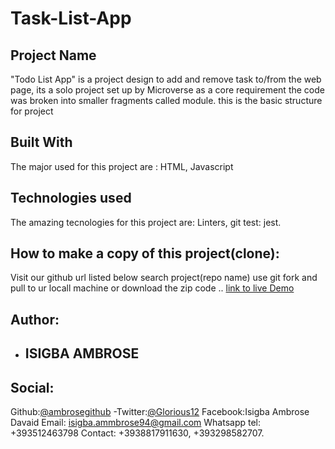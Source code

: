 # Task-List-App
## Project Name
"Todo List App"  is a project design to add and remove task to/from the web page, its a solo project set up by Microverse as a core requirement the code was broken into smaller fragments called module. 
this is the basic structure for project

## Built With
The major used for this project are : 
HTML,
Javascript 

## Technologies used
The amazing tecnologies for this project are:
Linters,
git
test: jest.
 ## How to  make a copy of this project(clone):
 Visit our github url listed below
 search project(repo name)
 use git fork and pull to ur locall machine or download the zip code .. 
[link to live Demo]( https://ambrosegithub.github.io/Task-List-App/)
## Author:

- ## ISIGBA AMBROSE
 ## Social:
 Github:[@ambrosegithub](https://github.com/Ambrosegithub)
-Twitter:[@Glorious12](https:mobile.twitter.com/Glorious851)
 Facebook:Isigba Ambrose Davaid
 Email: isigba.ammbrose94@gmail.com
 Whatsapp tel: +393512463798
 Contact: +3938817911630, +393298582707.
